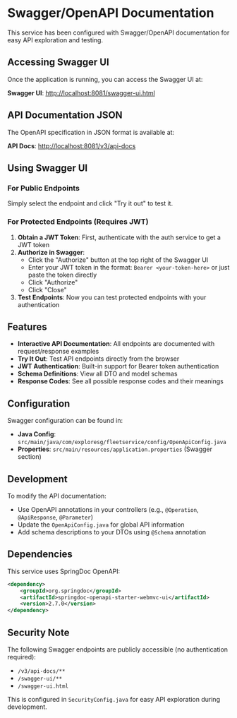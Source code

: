 # Swagger/OpenAPI Documentation

This service has been configured with Swagger/OpenAPI documentation for easy API exploration and testing.

## Accessing Swagger UI

Once the application is running, you can access the Swagger UI at:

**Swagger UI**: [http://localhost:8081/swagger-ui.html](http://localhost:8081/swagger-ui.html)

## API Documentation JSON

The OpenAPI specification in JSON format is available at:

**API Docs**: [http://localhost:8081/v3/api-docs](http://localhost:8081/v3/api-docs)

## Using Swagger UI

### For Public Endpoints

Simply select the endpoint and click "Try it out" to test it.

### For Protected Endpoints (Requires JWT)

1. **Obtain a JWT Token**: First, authenticate with the auth service to get a JWT token
2. **Authorize in Swagger**:
   - Click the "Authorize" button at the top right of the Swagger UI
   - Enter your JWT token in the format: `Bearer <your-token-here>` or just paste the token directly
   - Click "Authorize"
   - Click "Close"
3. **Test Endpoints**: Now you can test protected endpoints with your authentication

## Features

- **Interactive API Documentation**: All endpoints are documented with request/response examples
- **Try It Out**: Test API endpoints directly from the browser
- **JWT Authentication**: Built-in support for Bearer token authentication
- **Schema Definitions**: View all DTO and model schemas
- **Response Codes**: See all possible response codes and their meanings

## Configuration

Swagger configuration can be found in:

- **Java Config**: `src/main/java/com/exploresg/fleetservice/config/OpenApiConfig.java`
- **Properties**: `src/main/resources/application.properties` (Swagger section)

## Development

To modify the API documentation:

- Use OpenAPI annotations in your controllers (e.g., `@Operation`, `@ApiResponse`, `@Parameter`)
- Update the `OpenApiConfig.java` for global API information
- Add schema descriptions to your DTOs using `@Schema` annotation

## Dependencies

This service uses SpringDoc OpenAPI:

```xml
<dependency>
    <groupId>org.springdoc</groupId>
    <artifactId>springdoc-openapi-starter-webmvc-ui</artifactId>
    <version>2.7.0</version>
</dependency>
```

## Security Note

The following Swagger endpoints are publicly accessible (no authentication required):

- `/v3/api-docs/**`
- `/swagger-ui/**`
- `/swagger-ui.html`

This is configured in `SecurityConfig.java` for easy API exploration during development.
